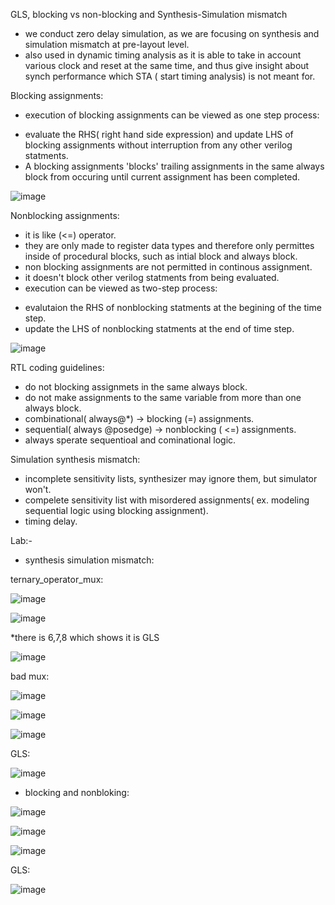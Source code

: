 GLS, blocking vs non-blocking and Synthesis-Simulation mismatch

- we conduct zero delay simulation, as we are focusing on synthesis and simulation mismatch at pre-layout level.
- also used in dynamic timing analysis as it is able to take in account various clock and reset at the same time, and thus give insight about synch performance which STA ( start timing analysis) is not meant for.

Blocking assignments:
- execution of blocking assignments can be viewed as one step process:
* evaluate the RHS( right hand side expression) and update LHS of blocking assignments without interruption from any other verilog statments.
* A blocking assignments 'blocks' trailing assignments in the same always block from occuring until current assignment has been completed.

![image](https://github.com/user-attachments/assets/ba3aead4-5fdf-43c5-9be8-765ae01da859)

Nonblocking assignments:
- it is like (<=) operator.
- they are only made to register data types and therefore only permittes inside of procedural blocks, such as intial block and always block.
- non blocking assignments are not permitted in continous assignment.
- it doesn't block other verilog statments from being evaluated.
- execution can be viewed as two-step process:
* evalutaion the RHS of nonblocking statments at the begining of the time step.
* update the LHS of nonblocking statments at the end of time step.

![image](https://github.com/user-attachments/assets/e0ea71cc-7c01-4109-b898-919f47e1527e)

RTL coding guidelines:
- do not blocking assignmets in the same always block.
- do not make assignments to the same variable from more than one always block.
- combinational( always@*) -> blocking (=) assignments.
- sequential( always @posedge) -> nonblocking ( <=) assignments.
- always sperate sequentioal and cominational logic.

Simulation synthesis mismatch:
- incomplete sensitivity lists, synthesizer may ignore them, but simulator won't.
- compelete sensitivity list with misordered assignments( ex. modeling sequential logic using blocking assignment).
- timing delay.

Lab:-

- synthesis simulation mismatch:
  
ternary_operator_mux:

![image](https://github.com/user-attachments/assets/daab4142-b824-4b85-b10a-820f89c0aa0e)

![image](https://github.com/user-attachments/assets/e4e445e6-feff-4e20-ac1a-15a08038e67e)

*there is 6,7,8 which shows it is GLS 

![image](https://github.com/user-attachments/assets/d990bc34-6270-43e8-9d94-fff60eeabb0d)

bad mux:

![image](https://github.com/user-attachments/assets/d0cda97c-661c-438d-8513-9e6d5e121448)

![image](https://github.com/user-attachments/assets/d8babe96-b2e3-41ac-a0a1-edb90e76f8f0)

![image](https://github.com/user-attachments/assets/cee69d88-9439-4ada-8554-a0b17035228f)

GLS:

![image](https://github.com/user-attachments/assets/0de1c951-5c80-4320-8514-7ca51be84ab9)

- blocking and nonbloking:

![image](https://github.com/user-attachments/assets/fe2540cc-c3f6-49c6-ab8f-a481af379a03)

![image](https://github.com/user-attachments/assets/8d149a74-87a4-4322-88e2-79059eae6a79)

![image](https://github.com/user-attachments/assets/727679e9-d2fe-45fb-9be1-5877761956b8)

GLS:

![image](https://github.com/user-attachments/assets/0b2b3829-0346-4e41-8663-f12701ce8f6b)
